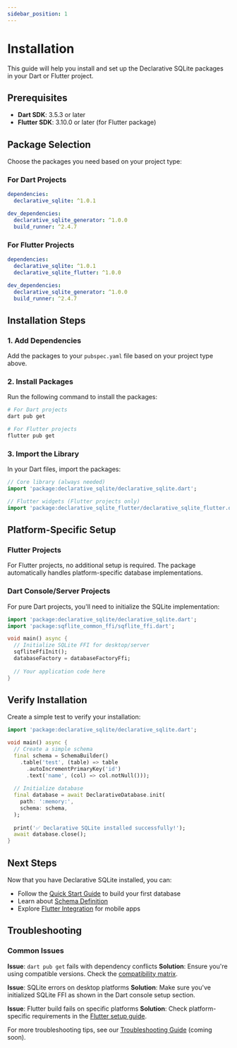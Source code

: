 ```yaml
---
sidebar_position: 1
---
```


# Installation

This guide will help you install and set up the Declarative SQLite packages in your Dart or Flutter project.

## Prerequisites

- **Dart SDK**: 3.5.3 or later
- **Flutter SDK**: 3.10.0 or later (for Flutter package)

## Package Selection

Choose the packages you need based on your project type:

### For Dart Projects
```yaml
dependencies:
  declarative_sqlite: ^1.0.1

dev_dependencies:
  declarative_sqlite_generator: ^1.0.0
  build_runner: ^2.4.7
```

### For Flutter Projects
```yaml
dependencies:
  declarative_sqlite: ^1.0.1
  declarative_sqlite_flutter: ^1.0.0

dev_dependencies:
  declarative_sqlite_generator: ^1.0.0
  build_runner: ^2.4.7
```

## Installation Steps

### 1. Add Dependencies

Add the packages to your `pubspec.yaml` file based on your project type above.

### 2. Install Packages

Run the following command to install the packages:

```bash
# For Dart projects
dart pub get

# For Flutter projects
flutter pub get
```

### 3. Import the Library

In your Dart files, import the packages:

```dart
// Core library (always needed)
import 'package:declarative_sqlite/declarative_sqlite.dart';

// Flutter widgets (Flutter projects only)
import 'package:declarative_sqlite_flutter/declarative_sqlite_flutter.dart';
```

## Platform-Specific Setup

### Flutter Projects

For Flutter projects, no additional setup is required. The package automatically handles platform-specific database implementations.

### Dart Console/Server Projects

For pure Dart projects, you'll need to initialize the SQLite implementation:

```dart
import 'package:declarative_sqlite/declarative_sqlite.dart';
import 'package:sqflite_common_ffi/sqflite_ffi.dart';

void main() async {
  // Initialize SQLite FFI for desktop/server
  sqfliteFfiInit();
  databaseFactory = databaseFactoryFfi;
  
  // Your application code here
}
```

## Verify Installation

Create a simple test to verify your installation:

```dart
import 'package:declarative_sqlite/declarative_sqlite.dart';

void main() async {
  // Create a simple schema
  final schema = SchemaBuilder()
    .table('test', (table) => table
      .autoIncrementPrimaryKey('id')
      .text('name', (col) => col.notNull()));
  
  // Initialize database
  final database = await DeclarativeDatabase.init(
    path: ':memory:',
    schema: schema,
  );
  
  print('✅ Declarative SQLite installed successfully!');
  await database.close();
}
```

## Next Steps

Now that you have Declarative SQLite installed, you can:

- Follow the [Quick Start Guide](./quick-start) to build your first database
- Learn about [Schema Definition](../core-library/schema-definition)
- Explore [Flutter Integration](../flutter/installation) for mobile apps

## Troubleshooting

### Common Issues

**Issue**: `dart pub get` fails with dependency conflicts
**Solution**: Ensure you're using compatible versions. Check the [compatibility matrix](./project-structure#version-compatibility).

**Issue**: SQLite errors on desktop platforms
**Solution**: Make sure you've initialized SQLite FFI as shown in the Dart console setup section.

**Issue**: Flutter build fails on specific platforms
**Solution**: Check platform-specific requirements in the [Flutter setup guide](../flutter/installation).

For more troubleshooting tips, see our [Troubleshooting Guide](#troubleshooting) (coming soon).
